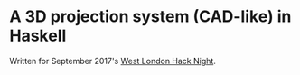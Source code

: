 # A 3D projection system (CAD-like) in Haskell

Written for September 2017's [West London Hack Night](http://www.meetup.com/West-London-Hack-Night/).

